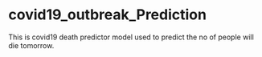 # covid19_outbreak_Prediction
This is covid19 death predictor model used to predict the no of people will die tomorrow.
